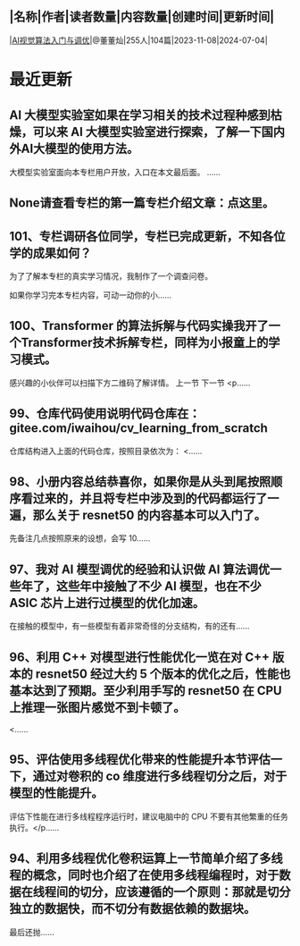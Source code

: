 |名称|作者|读者数量|内容数量|创建时间|更新时间|
---
|[AI视觉算法入门与调优](https://xiaobot.net/p/DDCCV0?refer=0b133df9-27dc-423b-8101-639049001c13)|@董董灿|255人|104篇|2023-11-08|2024-07-04|

# 最近更新
## AI 大模型实验室如果在学习相关的技术过程种感到枯燥，可以来 AI 大模型实验室进行探索，了解一下国内外AI大模型的使用方法。

大模型实验室面向本专栏用户开放，入口在本文最后面。
......
## None请查看专栏的第一篇专栏介绍文章：点这里。

## 101、专栏调研各位同学，专栏已完成更新，不知各位学的成果如何？

为了了解本专栏的真实学习情况，我制作了一个调查问卷。

如果你学习完本专栏内容，可动一动你的小......
## 100、Transformer 的算法拆解与代码实操我开了一个Transformer技术拆解专栏，同样为小报童上的学习模式。

感兴趣的小伙伴可以扫描下方二维码了解详情。
上一节
下一节
<p......
## 99、仓库代码使用说明代码仓库在：gitee.com/iwaihou/cv_learning_from_scratch

仓库结构进入上面的代码仓库，按照目录依次为：
<......
## 98、小册内容总结恭喜你，如果你是从头到尾按照顺序看过来的，并且将专栏中涉及到的代码都运行了一遍，那么关于 resnet50 的内容基本可以入门了。

先备注几点按照原来的设想，会写 10......
## 97、我对 AI 模型调优的经验和认识做 AI 算法调优一些年了，这些年中接触了不少 AI 模型，也在不少 ASIC 芯片上进行过模型的优化加速。

在接触的模型中，有一些模型有着非常奇怪的分支结构，有的还有......
## 96、利用 C++ 对模型进行性能优化一览在对 C++ 版本的 resnet50 经过大约 5 个版本的优化之后，性能也基本达到了预期。至少利用手写的 resnet50 在 CPU 上推理一张图片感觉不到卡顿了。

<......
## 95、评估使用多线程优化带来的性能提升本节评估一下，通过对卷积的 co 维度进行多线程切分之后，对于模型的性能提升。

评估下性能在进行多线程程序运行时，建议电脑中的 CPU 不要有其他繁重的任务执行。</p......
## 94、利用多线程优化卷积运算上一节简单介绍了多线程的概念，同时也介绍了在使用多线程编程时，对于数据在线程间的切分，应该遵循的一个原则：那就是切分独立的数据快，而不切分有数据依赖的数据块。

最后还抛......

